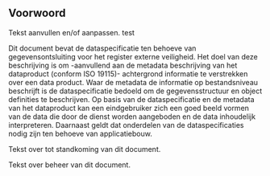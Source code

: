 Voorwoord
---------

Tekst aanvullen en/of aanpassen. test

Dit document bevat de dataspecificatie ten behoeve van gegevensontsluiting
voor het register externe veiligheid. Het doel van deze beschrijving is om
-aanvullend aan de metadata beschrijving van het dataproduct (conform ISO
19115)- achtergrond informatie te verstrekken over een data product. Waar de
metadata de informatie op bestandsniveau beschrijft is de dataspecificatie
bedoeld om de gegevensstructuur en object definities te beschrijven. Op basis
van de dataspecificatie en de metadata van het dataproduct kan een eindgebruiker
zich een goed beeld vormen van de data die door de dienst worden aangeboden en
de data inhoudelijk interpreteren. Daarnaast geldt dat onderdelen van de
dataspecificaties nodig zijn ten behoeve van applicatiebouw.

Tekst over tot standkoming van dit document.

Tekst over beheer van dit document.
